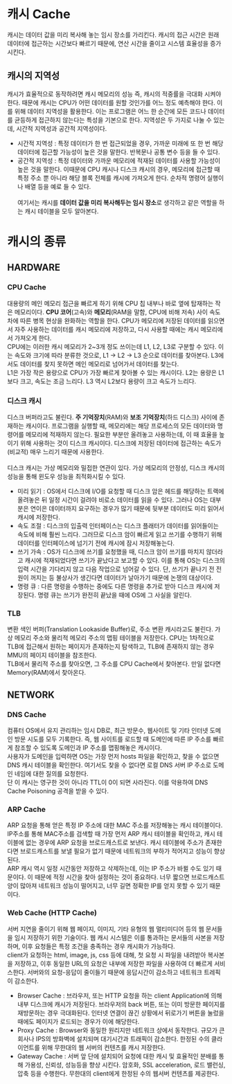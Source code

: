 # 캐시 Cache
캐시는 데이터 값을 미리 복사해 놓는 임시 장소를 가리킨다. 캐시의 접근 시간은 원래 데이터에 접근하는 시간보다 빠르기 때문에, 연산 시간을 줄이고 시스템 효율성을 증가시킨다.

## 캐시의 지역성
캐시가 효율적으로 동작하려면 캐시 메모리의 성능 즉, 캐시의 적중률을 극대화 시켜야 한다. 때문에 캐시는 CPU가 어떤 데이터를 원할 것인가를 어느 정도 예측해야 한다. 이를 위해 데이터 지역성을 활용한다. 이는 프로그램은 어느 한 순간에 모든 코드나 데이터를 균등하게 접근하지 않는다는 특성을 기본으로 한다. 지역성은 두 가지로 나눌 수 있는데, 시간적 지역성과 공간적 지역성이다.
- 시간적 지역성 : 특정 데이터가 한 번 접근되었을 경우, 가까운 미래에 또 한 번 해당 데이터에 접근할 가능성이 높은 것을 말한다. 반복문나 공통 변수 등을 들 수 있다.
- 공간적 지역성 : 특정 데이터와 가까운 메모리에 적재된 데이터를 사용할 가능성이 높은 것을 말한다. 이때문에 CPU 캐시나 디스크 캐시의 경우, 메모리에 접근할 때 특정 주소 뿐 아니라 해당 블록 전체를 캐시에 가져오게 한다. 순차적 명령어 실행이나 배열 등을 예로 들 수 있다.
<br><br>
여기서는 캐시를 **데이터 값을 미리 복사해두는 임시 장소**로 생각하고 같은 역할을 하는 캐시 테이블을 모두 알아본다.
# 캐시의 종류
## HARDWARE
### CPU Cache
대용량의 메인 메모리 접근을 빠르게 하기 위해 CPU 칩 내부나 바로 옆에 탑재하는 작은 메모리이다. <strong>CPU 코어</strong>(고속)와 <strong>메모리</strong>(RAM을 말함, CPU에 비해 저속) 사이 속도 차에 따른 병목 현상을 완화하는 역할을 한다. CPU가 메모리에 저장된 데이터를 읽으면서 자주 사용하는 데이터를 캐시 메모리에 저장하고, 다시 사용할 때에는 캐시 메모리에서 가져오게 한다. <br>
CPU에는 이러한 캐시 메모리가 2~3개 정도 쓰이는데 L1, L2, L3로 구분할 수 있다. 이는 속도와 크기에 따라 분류한 것으로, L1 -> L2 -> L3 순으로 데이터를 찾아본다. L3에서도 데이터를 찾지 못하면 메인 메모리로 넘어가서 데이터를 찾는다. <br>
L1은 가장 작은 용량으로 CPU가 가장 빠르게 찾아볼 수 있는 캐시이다. L2는 용량은 L1보다 크고, 속도는 조금 느리다. L3 역시 L2보다 용량이 크고 속도가 느리다.

### 디스크 캐시
디스크 버퍼라고도 불린다. <strong>주 기억장치</strong>(RAM)와 <strong>보조 기억장치</strong>(하드 디스크) 사이에 존재하는 캐시이다. 프로그램을 실행할 때, 메모리에는 해당 프로세스의 모든 데이터와 명령어를 메모리에 적재하지 않는다. 필요한 부분만 올려놓고 사용하는데, 이 때 효율을 높이기 위해 사용하는 것이 디스크 캐시이다. 디스크에 저장된 데이터에 접근하는 속도가 (비교적) 매우 느리기 때문에 사용한다.<br><br>
디스크 캐시는 가상 메모리와 밀접한 연관이 있다. 가상 메모리의 안정성, 디스크 캐시의 성능을 통해 윈도우 성능을 최적화시킬 수 있다.<br>

- 미리 읽기 : OS에서 디스크에 I/O를 요청할 때 디스크 암은 헤드를 해당하는 트랙에 올려놓은 뒤 일정 시간이 걸려야 비로소 데이터를 읽을 수 있다. 그러나 OS는 대부분은 연이은 데이터까지 요구하는 경우가 많기 때문에 뒷부분 데이터도 미리 읽어서 캐시에 저장한다.
- 속도 조절 : 디스크의 입출력 인터페이스는 디스크 플래터가 데이터를 읽어들이는 속도에 비해 훨씬 느리다. 그러므로 디스크 암이 빠르게 읽고 쓰기를 수행하기 위해 데이터를 인터페이스에 넘기기 전에 캐시에 잠시 저장해놓는다.
- 쓰기 가속 : OS가 디스크에 쓰기를 요청했을 때, 디스크 암이 쓰기를 마치지 않더라고 캐시에 적재되었다면 쓰기가 끝났다고 보고할 수 있다. 이를 통해 OS는 디스크의 입력 시간을 기다리지 않고 다음 작업으로 넘어갈 수 있다. 단, 쓰기가 끝나기 전 전원이 꺼지는 등 불상사가 생긴다면 데이터가 날아가기 때문에 논쟁의 대상이다.
- 명령 큐 : 다른 명령을 수행하는 중에도 다른 명령을 추가로 받아 디스크 캐시에 저장된다. 명령 큐는 쓰기가 완전히 끝났을 때에 OS에 그 사실을 알린다.

### TLB
변환 색인 버퍼(Translation Lookaside Buffer)로, 주소 변환 캐시라고도 불린다. 가상 메모리 주소와 물리적 메모리 주소의 맵핑 테이블을 저장한다. CPU는 1차적으로 TLB에 접근해서 원하는 페이지가 존재하는지 탐색하고, TLB에 존재하지 않는 경우 MMU의 페이지 테이블을 참조한다.<br>
TLB에서 물리적 주소를 찾아오면, 그 주소를 CPU Cache에서 찾아본다. 만일 없다면 Memory(RAM)에서 찾아온다.

## NETWORK
### DNS Cache
컴퓨터 OS에서 유지 관리하는 임시 DB로, 최근 방문수, 웹사이트 및 기타 인터넷 도메인 방문 시도를 모두 기록한다. 즉, 웹 사이트를 로드할 때 도메인에 따른 IP 주소를 빠르게 참조할 수 있도록 도메인과 IP 주소를 맵핑해놓은 캐시이다. <br>
사용자가 도메인을 입력하면 OS는 가장 먼저 hosts 파일을 확인하고, 찾을 수 없으면 DNS 캐시 테이블을 확인한다. 여기서도 찾을 수 없다면 로컬 DNS 서버 IP 주소로 도메인 네임에 대한 질의를 요청한다. <br>
단 이 캐시는 영구한 것이 아니라 TTL이 0이 되면 사라진다. 이를 악용하여 DNS Cache Poisoning 공격을 받을 수 있다.

### ARP Cache
ARP 요청을 통해 얻은 특정 IP 주소에 대한 MAC 주소를 저장해놓는 캐시 테이블이다. IP주소를 통해 MAC주소를 검색할 때 가장 먼저 ARP 캐시 테이블을 확인하고, 캐시 테이블에 없는 경우에 ARP 요청을 브로드캐스트로 보낸다. 캐시 테이블에 주소가 존재한다면 브로드캐스트를 보낼 필요가 없기 때문에 네트워크의 부하가 적어지고 성능이 향상된다.<br>
ARP 캐시 역시 일정 시간동안 저장하고 삭제하는데, 이는 IP 주소가 바뀔 수도 있기 때문이다. 이 때문에 적정 시간을 찾아 설정하는 것이 중요하다. 너무 짧으면 브로드캐스트 양이 많아져 네트워크 성능이 떨어지고, 너무 길면 정확한 IP를 얻지 못할 수 있기 때문이다.

### Web Cache (HTTP Cache)
서버 지연을 줄이기 위해 웹 페이지, 이미지, 기타 유형의 웹 멀티미디어 등의 웹 문서들을 임시 저장하기 위한 기술이다. 웹 캐시 시스템은 이를 통과하는 문서들의 사본을 저장하며, 이후 요청들은 특정 조건을 충족하는 경우 캐시화가 가능하다.<br>
client가 요청하는 html, image, js, css 등에 대해, 첫 요청 시 파일을 내려받아 복사본을 저장하고, 이후 동일한 URL의 요청은 내부에 저장한 파일을 사용하여 더 빠르게 서비스한다. 서버와의 요청-응답이 줄이들기 때문에 응답시간이 감소하고 네트워크 트레픽이 감소한다.
- Browser Cache : 브라우저, 또는 HTTP 요청을 하는 client Application에 의해 내부 디스크에 캐시가 저장된다. 브라우저의 back 버튼, 또는 이미 방문한 페이지를 재방문하는 경우 극대화된다. 인터넷 연결이 끊긴 상황에서 뒤로가기 버튼을 눌렀을 때에도 페이지가 로드되는 경우가 이에 해당한다.
- Proxy Cache : Browser와 동일한 원리지만 네트워크 상에서 동작한다. 규모가 큰 회사나 IPS의 방화벽에 설치되며 대기시간과 트래픽이 감소한다. 한정된 수의 클라이언트를 위해 무한대의 웹 서버의 컨텐츠를 캐시 저장한다.
- Gateway Cache : 서버 앞 단에 설치되어 요청에 대한 캐시 및 효율적인 분배를 통해 가용성, 신뢰성, 성능등을 향상 시킨다. 암호화, SSL acceleration, 로드 밸런싱, 압축 등을 수행한다. 무한대의 client에게 한정된 수의 웹서버 컨텐츠를 제공한다.

